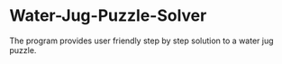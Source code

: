# Water-Jug-Puzzle-Solver
The program provides user friendly step by step solution to a water jug puzzle.
